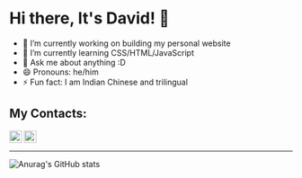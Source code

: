 # Hi there, It's David! 👋

- 🔭 I’m currently working on building my personal website
- 🌱 I’m currently learning CSS/HTML/JavaScript
- 💬 Ask me about anything :D
- 😄 Pronouns: he/him
- ⚡ Fun fact: I am Indian Chinese and trilingual

## My Contacts:
[<img align="center" alt="Gmail" width="22px" src="https://cdn.jsdelivr.net/npm/simple-icons@v3/icons/gmail.svg" />][email]
[<img align="center" alt="LinkedIn" width="22px" src="https://cdn.jsdelivr.net/npm/simple-icons@v3/icons/linkedin.svg" />][linkedin]
<br />
<hr /> 

![Anurag's GitHub stats](https://github-readme-stats.vercel.app/api?username=DavidMysteriousLi&show_icons=true&theme=radical)

[email]: mailto:liw164@mcmaster.ca
[linkedin]: https://www.linkedin.com/in/weitali/

